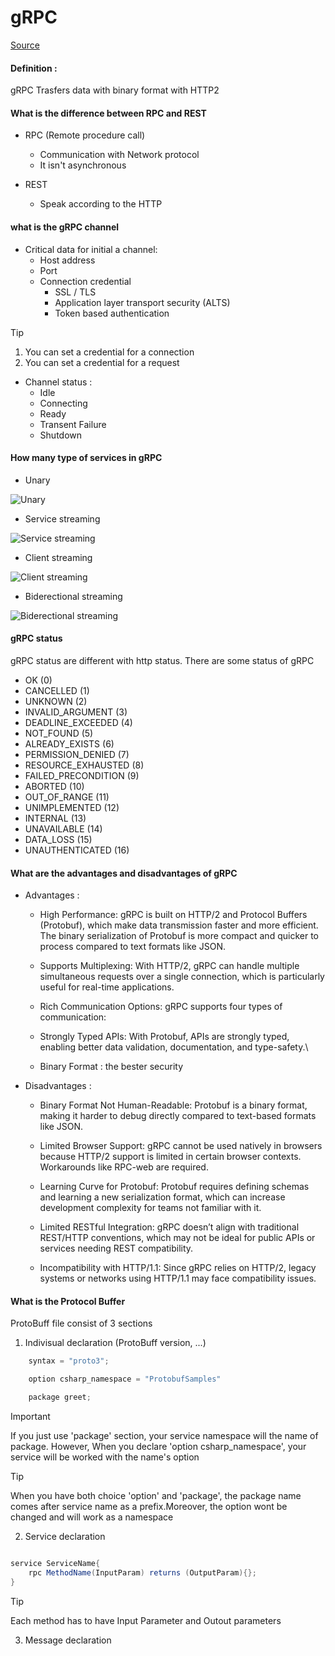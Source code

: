 # gRPC

[Source](https://blog.postman.com/what-is-grpc/)

#### Definition : 

gRPC Trasfers data with binary format with HTTP2

#### What is the difference between RPC and REST

- RPC (Remote procedure call)
    - Communication with Network protocol
    - It isn't asynchronous

- REST
    - Speak according to the HTTP


#### what is the gRPC channel

- Critical data for initial a channel:
    - Host address
    - Port
    - Connection credential
        - SSL / TLS
        - Application layer transport security (ALTS)
        - Token based authentication

> [!TIP]
> 1. You can set a credential for a connection
> 2. You can set a credential for a request


- Channel status : 
    - Idle
    - Connecting
    - Ready
    - Transent Failure
    - Shutdown


#### How many type of services in gRPC

- Unary

![Unary](https://techdozo.dev/wp-content/uploads/2021/09/grpc-Page-2.png.webp)

- Service streaming

![Service streaming](https://techdozo.dev/wp-content/uploads/2021/10/grpc-Server-Streaming.drawio.png.webp)

- Client streaming

![Client streaming](https://techdozo.dev/wp-content/uploads/2023/01/image-1024x380.png.webp)

- Biderectional streaming

![Biderectional streaming](https://techdozo.dev/wp-content/uploads/2023/02/image-1024x520.png.webp)


#### gRPC status

gRPC status are different with http status. There are some status of gRPC

- OK (0)
- CANCELLED	(1)
- UNKNOWN (2)
- INVALID_ARGUMENT (3)
- DEADLINE_EXCEEDED	(4)
- NOT_FOUND	(5)
- ALREADY_EXISTS (6)
- PERMISSION_DENIED	(7)
- RESOURCE_EXHAUSTED (8)
- FAILED_PRECONDITION (9)
- ABORTED (10)
- OUT_OF_RANGE (11)
- UNIMPLEMENTED	(12)
- INTERNAL (13)
- UNAVAILABLE (14)
- DATA_LOSS (15)
- UNAUTHENTICATED (16)

#### What are the advantages and disadvantages of gRPC

- Advantages : 
    
    - High Performance: gRPC is built on HTTP/2 and Protocol Buffers (Protobuf),
      which make data transmission faster and more efficient.
      The binary serialization of Protobuf is more compact and quicker to process compared to text formats like JSON.
    
    - Supports Multiplexing: With HTTP/2, gRPC can handle multiple simultaneous requests over a single connection,
      which is particularly useful for real-time applications.
    
    - Rich Communication Options: gRPC supports four types of communication:
    
    - Strongly Typed APIs: With Protobuf, APIs are strongly typed, enabling better data validation, documentation, and type-safety.\
    
    - Binary Format : the bester security

- Disadvantages : 

    - Binary Format Not Human-Readable: Protobuf is a binary format, making it harder to debug directly compared to text-based formats like JSON.
    
    - Limited Browser Support: gRPC cannot be used natively in browsers because HTTP/2 support is limited in certain browser contexts.
      Workarounds like RPC-web are required.
    
    - Learning Curve for Protobuf: Protobuf requires defining schemas and learning a new serialization format, 
      which can increase development complexity for teams not familiar with it.
    
    - Limited RESTful Integration: gRPC doesn’t align with traditional REST/HTTP conventions,
      which may not be ideal for public APIs or services needing REST   compatibility.
    
    - Incompatibility with HTTP/1.1: Since gRPC relies on HTTP/2, legacy systems or networks using HTTP/1.1 may face compatibility issues.

#### What is the Protocol Buffer

ProtoBuff file consist of 3 sections

1. Indivisual declaration (ProtoBuff version, ...)

```c#
    syntax = "proto3";

    option csharp_namespace = "ProtobufSamples"

    package greet;
```

> [!IMPORTANT]
> If you just use 'package' section, your service namespace will the name of package.
> However, When you declare 'option csharp_namespace', your service will be worked with the name's option

> [!TIP]
> When you have both choice 'option' and 'package', the package name comes after service name as a prefix.Moreover,
> the option wont be changed and will work as a namespace

2. Service declaration

```c#

service ServiceName{
    rpc MethodName(InputParam) returns (OutputParam){};
}

```

> [!TIP]
> Each method has to have Input Parameter and Outout parameters

3. Message declaration